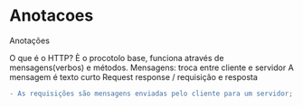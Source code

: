 # Anotacoes
Anotações



O que é o HTTP?
È o procotolo base, funciona através de mensagens(verbos) e métodos.
Mensagens: troca entre cliente e servidor
A mensagem é texto curto
Request response / requisição e resposta

```diff
- As requisições são mensagens enviadas pelo cliente para um servidor;
```

